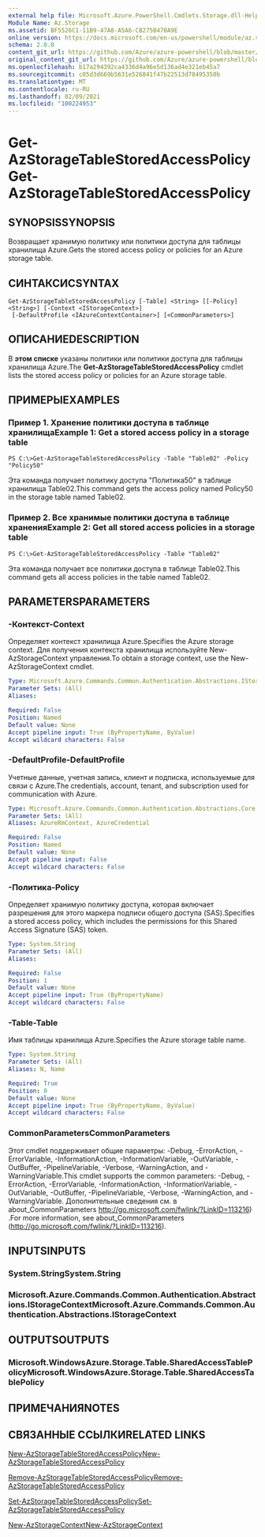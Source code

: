 ```yaml
---
external help file: Microsoft.Azure.PowerShell.Cmdlets.Storage.dll-Help.xml
Module Name: Az.Storage
ms.assetid: BF5526C1-11B9-47A8-A5A6-CB275B470A9E
online version: https://docs.microsoft.com/en-us/powershell/module/az.storage/get-azstoragetablestoredaccesspolicy
schema: 2.0.0
content_git_url: https://github.com/Azure/azure-powershell/blob/master/src/Storage/Storage.Management/help/Get-AzStorageTableStoredAccessPolicy.md
original_content_git_url: https://github.com/Azure/azure-powershell/blob/master/src/Storage/Storage.Management/help/Get-AzStorageTableStoredAccessPolicy.md
ms.openlocfilehash: b17a294392ca4336d4a96e5d136ad4e321eb45a7
ms.sourcegitcommit: c05d3d669b5631e526841f47b22513d78495350b
ms.translationtype: MT
ms.contentlocale: ru-RU
ms.lasthandoff: 02/09/2021
ms.locfileid: "100224953"
---
```

# <span data-ttu-id="5140c-101">Get-AzStorageTableStoredAccessPolicy</span><span class="sxs-lookup"><span data-stu-id="5140c-101">Get-AzStorageTableStoredAccessPolicy</span></span>

## <span data-ttu-id="5140c-102">SYNOPSIS</span><span class="sxs-lookup"><span data-stu-id="5140c-102">SYNOPSIS</span></span>
<span data-ttu-id="5140c-103">Возвращает хранимую политику или политики доступа для таблицы хранилища Azure.</span><span class="sxs-lookup"><span data-stu-id="5140c-103">Gets the stored access policy or policies for an Azure storage table.</span></span>

## <span data-ttu-id="5140c-104">СИНТАКСИС</span><span class="sxs-lookup"><span data-stu-id="5140c-104">SYNTAX</span></span>

```
Get-AzStorageTableStoredAccessPolicy [-Table] <String> [[-Policy] <String>] [-Context <IStorageContext>]
 [-DefaultProfile <IAzureContextContainer>] [<CommonParameters>]
```

## <span data-ttu-id="5140c-105">ОПИСАНИЕ</span><span class="sxs-lookup"><span data-stu-id="5140c-105">DESCRIPTION</span></span>
<span data-ttu-id="5140c-106">В **этом списке** указаны политики или политики доступа для таблицы хранилища Azure.</span><span class="sxs-lookup"><span data-stu-id="5140c-106">The **Get-AzStorageTableStoredAccessPolicy** cmdlet lists the stored access policy or policies for an Azure storage table.</span></span>

## <span data-ttu-id="5140c-107">ПРИМЕРЫ</span><span class="sxs-lookup"><span data-stu-id="5140c-107">EXAMPLES</span></span>

### <span data-ttu-id="5140c-108">Пример 1. Хранение политики доступа в таблице хранилища</span><span class="sxs-lookup"><span data-stu-id="5140c-108">Example 1: Get a stored access policy in a storage table</span></span>
```
PS C:\>Get-AzStorageTableStoredAccessPolicy -Table "Table02" -Policy "Policy50"
```

<span data-ttu-id="5140c-109">Эта команда получает политику доступа "Политика50" в таблице хранилища Table02.</span><span class="sxs-lookup"><span data-stu-id="5140c-109">This command gets the access policy named Policy50 in the storage table named Table02.</span></span>

### <span data-ttu-id="5140c-110">Пример 2. Все хранимые политики доступа в таблице хранения</span><span class="sxs-lookup"><span data-stu-id="5140c-110">Example 2: Get all stored access policies in a storage table</span></span>
```
PS C:\>Get-AzStorageTableStoredAccessPolicy -Table "Table02"
```

<span data-ttu-id="5140c-111">Эта команда получает все политики доступа в таблице Table02.</span><span class="sxs-lookup"><span data-stu-id="5140c-111">This command gets all access policies in the table named Table02.</span></span>

## <span data-ttu-id="5140c-112">PARAMETERS</span><span class="sxs-lookup"><span data-stu-id="5140c-112">PARAMETERS</span></span>

### <span data-ttu-id="5140c-113">-Контекст</span><span class="sxs-lookup"><span data-stu-id="5140c-113">-Context</span></span>
<span data-ttu-id="5140c-114">Определяет контекст хранилища Azure.</span><span class="sxs-lookup"><span data-stu-id="5140c-114">Specifies the Azure storage context.</span></span>
<span data-ttu-id="5140c-115">Для получения контекста хранилища используйте New-AzStorageContext управления.</span><span class="sxs-lookup"><span data-stu-id="5140c-115">To obtain a storage context, use the New-AzStorageContext cmdlet.</span></span>

```yaml
Type: Microsoft.Azure.Commands.Common.Authentication.Abstractions.IStorageContext
Parameter Sets: (All)
Aliases:

Required: False
Position: Named
Default value: None
Accept pipeline input: True (ByPropertyName, ByValue)
Accept wildcard characters: False
```

### <span data-ttu-id="5140c-116">-DefaultProfile</span><span class="sxs-lookup"><span data-stu-id="5140c-116">-DefaultProfile</span></span>
<span data-ttu-id="5140c-117">Учетные данные, учетная запись, клиент и подписка, используемые для связи с Azure.</span><span class="sxs-lookup"><span data-stu-id="5140c-117">The credentials, account, tenant, and subscription used for communication with Azure.</span></span>

```yaml
Type: Microsoft.Azure.Commands.Common.Authentication.Abstractions.Core.IAzureContextContainer
Parameter Sets: (All)
Aliases: AzureRmContext, AzureCredential

Required: False
Position: Named
Default value: None
Accept pipeline input: False
Accept wildcard characters: False
```

### <span data-ttu-id="5140c-118">-Политика</span><span class="sxs-lookup"><span data-stu-id="5140c-118">-Policy</span></span>
<span data-ttu-id="5140c-119">Определяет хранимую политику доступа, которая включает разрешения для этого маркера подписи общего доступа (SAS).</span><span class="sxs-lookup"><span data-stu-id="5140c-119">Specifies a stored access policy, which includes the permissions for this Shared Access Signature (SAS) token.</span></span>

```yaml
Type: System.String
Parameter Sets: (All)
Aliases:

Required: False
Position: 1
Default value: None
Accept pipeline input: True (ByPropertyName)
Accept wildcard characters: False
```

### <span data-ttu-id="5140c-120">-Table</span><span class="sxs-lookup"><span data-stu-id="5140c-120">-Table</span></span>
<span data-ttu-id="5140c-121">Имя таблицы хранилища Azure.</span><span class="sxs-lookup"><span data-stu-id="5140c-121">Specifies the Azure storage table name.</span></span>

```yaml
Type: System.String
Parameter Sets: (All)
Aliases: N, Name

Required: True
Position: 0
Default value: None
Accept pipeline input: True (ByPropertyName, ByValue)
Accept wildcard characters: False
```

### <span data-ttu-id="5140c-122">CommonParameters</span><span class="sxs-lookup"><span data-stu-id="5140c-122">CommonParameters</span></span>
<span data-ttu-id="5140c-123">Этот cmdlet поддерживает общие параметры: -Debug, -ErrorAction, -ErrorVariable, -InformationAction, -InformationVariable, -OutVariable, -OutBuffer, -PipelineVariable, -Verbose, -WarningAction, and -WarningVariable.</span><span class="sxs-lookup"><span data-stu-id="5140c-123">This cmdlet supports the common parameters: -Debug, -ErrorAction, -ErrorVariable, -InformationAction, -InformationVariable, -OutVariable, -OutBuffer, -PipelineVariable, -Verbose, -WarningAction, and -WarningVariable.</span></span> <span data-ttu-id="5140c-124">Дополнительные сведения см. в about_CommonParameters http://go.microsoft.com/fwlink/?LinkID=113216) .</span><span class="sxs-lookup"><span data-stu-id="5140c-124">For more information, see about_CommonParameters (http://go.microsoft.com/fwlink/?LinkID=113216).</span></span>

## <span data-ttu-id="5140c-125">INPUTS</span><span class="sxs-lookup"><span data-stu-id="5140c-125">INPUTS</span></span>

### <span data-ttu-id="5140c-126">System.String</span><span class="sxs-lookup"><span data-stu-id="5140c-126">System.String</span></span>

### <span data-ttu-id="5140c-127">Microsoft.Azure.Commands.Common.Authentication.Abstractions.IStorageContext</span><span class="sxs-lookup"><span data-stu-id="5140c-127">Microsoft.Azure.Commands.Common.Authentication.Abstractions.IStorageContext</span></span>

## <span data-ttu-id="5140c-128">OUTPUTS</span><span class="sxs-lookup"><span data-stu-id="5140c-128">OUTPUTS</span></span>

### <span data-ttu-id="5140c-129">Microsoft.WindowsAzure.Storage.Table.SharedAccessTablePolicy</span><span class="sxs-lookup"><span data-stu-id="5140c-129">Microsoft.WindowsAzure.Storage.Table.SharedAccessTablePolicy</span></span>

## <span data-ttu-id="5140c-130">ПРИМЕЧАНИЯ</span><span class="sxs-lookup"><span data-stu-id="5140c-130">NOTES</span></span>

## <span data-ttu-id="5140c-131">СВЯЗАННЫЕ ССЫЛКИ</span><span class="sxs-lookup"><span data-stu-id="5140c-131">RELATED LINKS</span></span>

[<span data-ttu-id="5140c-132">New-AzStorageTableStoredAccessPolicy</span><span class="sxs-lookup"><span data-stu-id="5140c-132">New-AzStorageTableStoredAccessPolicy</span></span>](./New-AzStorageTableStoredAccessPolicy.md)

[<span data-ttu-id="5140c-133">Remove-AzStorageTableStoredAccessPolicy</span><span class="sxs-lookup"><span data-stu-id="5140c-133">Remove-AzStorageTableStoredAccessPolicy</span></span>](./Remove-AzStorageTableStoredAccessPolicy.md)

[<span data-ttu-id="5140c-134">Set-AzStorageTableStoredAccessPolicy</span><span class="sxs-lookup"><span data-stu-id="5140c-134">Set-AzStorageTableStoredAccessPolicy</span></span>](./Set-AzStorageTableStoredAccessPolicy.md)

[<span data-ttu-id="5140c-135">New-AzStorageContext</span><span class="sxs-lookup"><span data-stu-id="5140c-135">New-AzStorageContext</span></span>](./New-AzStorageContext.md)


